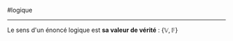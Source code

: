 #logique

----
Le sens d'un énoncé logique est **sa valeur de vérité** : $\{\mathbb{V}, \mathbb{F}\}$

